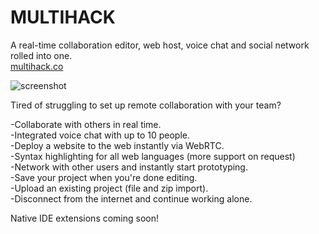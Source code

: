 # MULTIHACK
A real-time collaboration editor, web host, voice chat and social network rolled into one.  
[multihack.co](https://rationalcoding.github.io/multihack)

![screenshot](https://github.com/RationalCoding/multihack/blob/gh-pages/img/mockup.jpg?raw=true)

Tired of struggling to set up remote collaboration with your team?

-Collaborate with others in real time.  
-Integrated voice chat with up to 10 people.  
-Deploy a website to the web instantly via WebRTC.  
-Syntax highlighting for all web languages (more support on request)  
-Network with other users and instantly start prototyping.  
-Save your project when you're done editing.  
-Upload an existing project (file and zip import).  
-Disconnect from the internet and continue working alone.  


Native IDE extensions coming soon!
